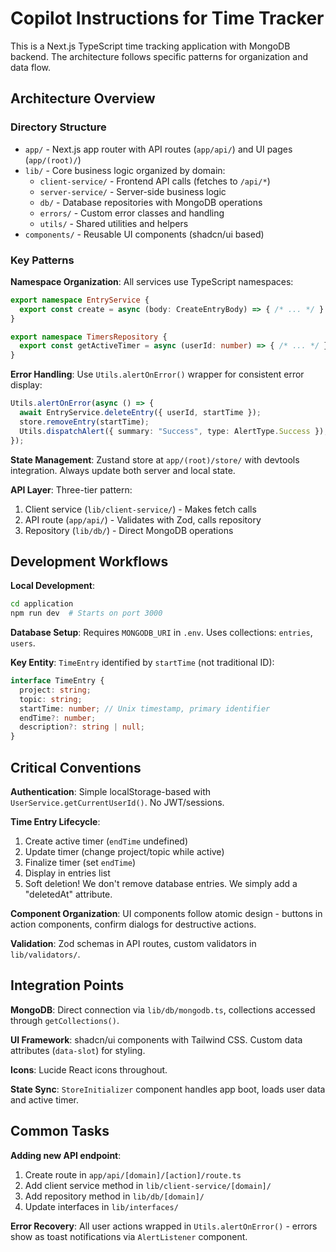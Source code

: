# Copilot Instructions for Time Tracker

This is a Next.js TypeScript time tracking application with MongoDB backend. The architecture follows specific patterns for organization and data flow.

## Architecture Overview

### Directory Structure
- `app/` - Next.js app router with API routes (`app/api/`) and UI pages (`app/(root)/`)  
- `lib/` - Core business logic organized by domain:
  - `client-service/` - Frontend API calls (fetches to `/api/*`)
  - `server-service/` - Server-side business logic  
  - `db/` - Database repositories with MongoDB operations
  - `errors/` - Custom error classes and handling
  - `utils/` - Shared utilities and helpers
- `components/` - Reusable UI components (shadcn/ui based)

### Key Patterns

**Namespace Organization**: All services use TypeScript namespaces:
```typescript
export namespace EntryService {
  export const create = async (body: CreateEntryBody) => { /* ... */ }
}

export namespace TimersRepository {
  export const getActiveTimer = async (userId: number) => { /* ... */ }
}
```

**Error Handling**: Use `Utils.alertOnError()` wrapper for consistent error display:
```typescript
Utils.alertOnError(async () => {
  await EntryService.deleteEntry({ userId, startTime });
  store.removeEntry(startTime);
  Utils.dispatchAlert({ summary: "Success", type: AlertType.Success });
});
```

**State Management**: Zustand store at `app/(root)/store/` with devtools integration. Always update both server and local state.

**API Layer**: Three-tier pattern:
1. Client service (`lib/client-service/`) - Makes fetch calls
2. API route (`app/api/`) - Validates with Zod, calls repository  
3. Repository (`lib/db/`) - Direct MongoDB operations

## Development Workflows

**Local Development**:
```bash
cd application
npm run dev  # Starts on port 3000
```

**Database Setup**: Requires `MONGODB_URI` in `.env`. Uses collections: `entries`, `users`.

**Key Entity**: `TimeEntry` identified by `startTime` (not traditional ID):
```typescript
interface TimeEntry {
  project: string;
  topic: string; 
  startTime: number; // Unix timestamp, primary identifier
  endTime?: number;
  description?: string | null;
}
```

## Critical Conventions

**Authentication**: Simple localStorage-based with `UserService.getCurrentUserId()`. No JWT/sessions.

**Time Entry Lifecycle**:
1. Create active timer (`endTime` undefined)
2. Update timer (change project/topic while active)
3. Finalize timer (set `endTime`)
4. Display in entries list
5. Soft deletion! We don't remove database entries. We simply add a "deletedAt" attribute.

**Component Organization**: UI components follow atomic design - buttons in action components, confirm dialogs for destructive actions.

**Validation**: Zod schemas in API routes, custom validators in `lib/validators/`.

## Integration Points

**MongoDB**: Direct connection via `lib/db/mongodb.ts`, collections accessed through `getCollections()`.

**UI Framework**: shadcn/ui components with Tailwind CSS. Custom data attributes (`data-slot`) for styling.

**Icons**: Lucide React icons throughout.

**State Sync**: `StoreInitializer` component handles app boot, loads user data and active timer.

## Common Tasks

**Adding new API endpoint**:
1. Create route in `app/api/[domain]/[action]/route.ts`
2. Add client service method in `lib/client-service/[domain]/`
3. Add repository method in `lib/db/[domain]/`
4. Update interfaces in `lib/interfaces/`

**Error Recovery**: All user actions wrapped in `Utils.alertOnError()` - errors show as toast notifications via `AlertListener` component.
